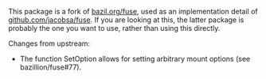 This package is a fork of [bazil.org/fuse][upstream], used as an implementation
detail of [github.com/jacobsa/fuse][fuse]. If you are looking at this, the
latter package is probably the one you want to use, rather than using this
directly.

[fuse]: https://github.com/jacobsa/fuse
[upstream]: https://github.com/bazillion/fuse

Changes from upstream:

*   The function SetOption allows for setting arbitrary mount options (see
    bazillion/fuse#77).
